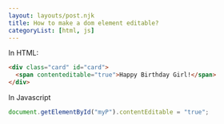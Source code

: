 ```yaml
---
layout: layouts/post.njk
title: How to make a dom element editable?
categoryList: [html, js]
---
```


In HTML:

```html
<div class="card" id="card">
  <span contenteditable="true">Happy Birthday Girl!</span>
</div>
```

In Javascript

```jsx
document.getElementById("myP").contentEditable = "true";
```
